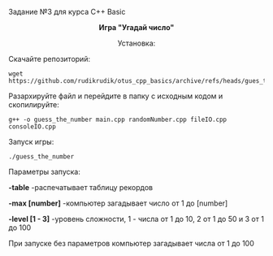 Задание №3 для курса C++ Basic

<p align="center"><b>Игра "Угадай число"</b></p>

<p align="center">Установка:</p>

Скачайте репозиторий:
```
wget https://github.com/rudikrudik/otus_cpp_basics/archive/refs/heads/gues_the_number.zip
```
Разархируйте файл и перейдите в папку с исходным кодом и скопилируйте:
```
g++ -o guess_the_number main.cpp randomNumber.cpp fileIO.cpp consoleIO.cpp
```

Запуск игры:
```
./guess_the_number
```
Параметры запуска:

<b>-table</b>  -распечатывает таблицу рекордов

<b>-max [number]</b> -компьютер загадывает число от 1 до [number]

<b>-level [1 - 3]</b> -уровень сложности, 1 - числа от 1 до 10, 2 от 1 до 50 и 3 от 1 до 100

При запуске без параметров компьютер загадывает числа от 1 до 100

